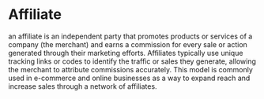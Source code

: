 # Affiliate

an affiliate is an independent party that promotes products or services of a company (the merchant) and earns a commission for every sale or action generated through their marketing efforts. Affiliates typically use unique tracking links or codes to identify the traffic or sales they generate, allowing the merchant to attribute commissions accurately. This model is commonly used in e-commerce and online businesses as a way to expand reach and increase sales through a network of affiliates.
